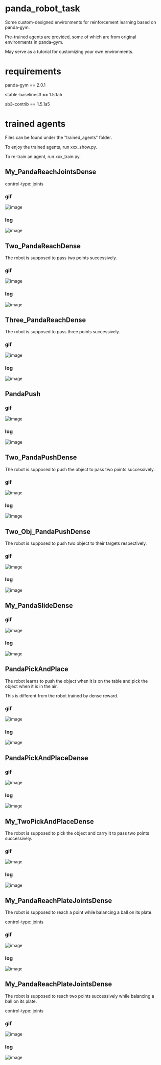 # panda_robot_task
Some custom-designed environments for reinforcement learning based on panda-gym.

Pre-trained agents are provided, some of which are from original environments in panda-gym.

May serve as a tutorial for customizing your own environments.

# requirements
panda-gym == 2.0.1

stable-baselines3 == 1.5.1a5

sb3-contrib == 1.5.1a5

# trained agents
Files can be found under the "trained_agents" folder.

To enjoy the trained agents, run xxx_show.py.

To re-train an agent, run xxx_train.py.

## My_PandaReachJointsDense

control-type: joints

### gif

![image](/trained_agents/show/My_PandaReachJointsDense.gif)

### log

![image](/trained_agents/show/My_PandaReachJointsDense_TQC.jpg)

## Two_PandaReachDense

The robot is supposed to pass two points successively.

### gif

![image](/trained_agents/show/Two_PandaReachDense.gif)

### log

![image](/trained_agents/show/Two_PandaReachDense_PPO.jpg)

## Three_PandaReachDense

The robot is supposed to pass three points successively.

### gif

![image](/trained_agents/show/Three_PandaReachDense.gif)

### log

![image](/trained_agents/show/Three_PandaReachDense_PPO.jpg)

## PandaPush

### gif

![image](/trained_agents/show/PandaPush.gif)

### log

![image](/trained_agents/show/PandaPush_SAC.jpg)

## Two_PandaPushDense

The robot is supposed to push the object to pass two points successively.

### gif

![image](/trained_agents/show/Two_PandaPushDense.gif)

### log

![image](/trained_agents/show/Two_PandaPushDense_TQC.jpg)

## Two_Obj_PandaPushDense

The robot is supposed to push two object to their targets respectively.

### gif

![image](/trained_agents/show/Two_Obj_PandaPushDense.gif)

### log

![image](/trained_agents/show/Two_Obj_PandaPushDense_SAC.jpg)

## My_PandaSlideDense

### gif

![image](/trained_agents/show/My_PandaSlideDense.gif)

### log

![image](/trained_agents/show/My_PandaSlideDense_TQC.jpg)

## PandaPickAndPlace

The robot learns to push the object when it is on the table and pick the object when it is in the air.

This is different from the robot trained by dense reward.

### gif

![image](/trained_agents/show/PandaPickAndPlace.gif)

### log

![image](/trained_agents/show/PandaPickAndPlace_SAC.jpg)

## PandaPickAndPlaceDense

### gif

![image](/trained_agents/show/PandaPickAndPlaceDense.gif)

### log

![image](/trained_agents/show/PandaPickAndPlaceDense_SAC.jpg)

## My_TwoPickAndPlaceDense

The robot is supposed to pick the object and carry it to pass two points successively.

### gif

![image](/trained_agents/show/My_TwoPickAndPlaceDense.gif)

### log

![image](/trained_agents/show/My_TwoPickAndPlaceDense_TQC.jpg)

## My_PandaReachPlateJointsDense

The robot is supposed to reach a point while balancing a ball on its plate.

control-type: joints

### gif

![image](/trained_agents/show/My_PandaReachPlateJointsDense.gif)

### log

![image](/trained_agents/show/My_PandaReachPlateJointsDense_PPO.jpg)

## My_PandaReachPlateJointsDense

The robot is supposed to reach two points successively while balancing a ball on its plate.

control-type: joints

### gif

![image](/trained_agents/show/My_TwoPandaReachPlateJointsDense.gif)

### log

![image](/trained_agents/show/My_TwoPandaReachPlateJointsDense_PPO.jpg)
